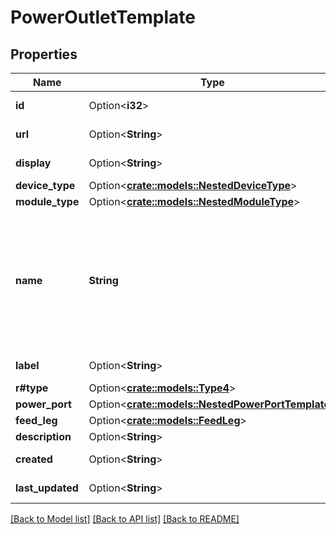# PowerOutletTemplate

## Properties

Name | Type | Description | Notes
------------ | ------------- | ------------- | -------------
**id** | Option<**i32**> |  | [optional][readonly]
**url** | Option<**String**> |  | [optional][readonly]
**display** | Option<**String**> |  | [optional][readonly]
**device_type** | Option<[**crate::models::NestedDeviceType**](NestedDeviceType.md)> |  | [optional]
**module_type** | Option<[**crate::models::NestedModuleType**](NestedModuleType.md)> |  | [optional]
**name** | **String** |  {module} is accepted as a substitution for the module bay position when attached to a module type.  | 
**label** | Option<**String**> | Physical label | [optional]
**r#type** | Option<[**crate::models::Type4**](Type_4.md)> |  | [optional]
**power_port** | Option<[**crate::models::NestedPowerPortTemplate**](NestedPowerPortTemplate.md)> |  | [optional]
**feed_leg** | Option<[**crate::models::FeedLeg**](Feed_leg.md)> |  | [optional]
**description** | Option<**String**> |  | [optional]
**created** | Option<**String**> |  | [optional][readonly]
**last_updated** | Option<**String**> |  | [optional][readonly]

[[Back to Model list]](../README.md#documentation-for-models) [[Back to API list]](../README.md#documentation-for-api-endpoints) [[Back to README]](../README.md)


